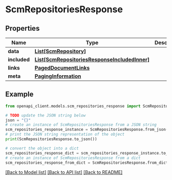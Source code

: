 # ScmRepositoriesResponse


## Properties

Name | Type | Description | Notes
------------ | ------------- | ------------- | -------------
**data** | [**List[ScmRepository]**](ScmRepository.md) |  | 
**included** | [**List[ScmRepositoriesResponseIncludedInner]**](ScmRepositoriesResponseIncludedInner.md) |  | [optional] 
**links** | [**PagedDocumentLinks**](PagedDocumentLinks.md) |  | 
**meta** | [**PagingInformation**](PagingInformation.md) |  | [optional] 

## Example

```python
from openapi_client.models.scm_repositories_response import ScmRepositoriesResponse

# TODO update the JSON string below
json = "{}"
# create an instance of ScmRepositoriesResponse from a JSON string
scm_repositories_response_instance = ScmRepositoriesResponse.from_json(json)
# print the JSON string representation of the object
print(ScmRepositoriesResponse.to_json())

# convert the object into a dict
scm_repositories_response_dict = scm_repositories_response_instance.to_dict()
# create an instance of ScmRepositoriesResponse from a dict
scm_repositories_response_from_dict = ScmRepositoriesResponse.from_dict(scm_repositories_response_dict)
```
[[Back to Model list]](../README.md#documentation-for-models) [[Back to API list]](../README.md#documentation-for-api-endpoints) [[Back to README]](../README.md)



